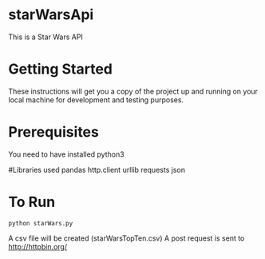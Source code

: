 # starWarsApi
This is a Star Wars API

# Getting Started
These instructions will get you a copy of the project up and running on your local machine for development and testing purposes.

# Prerequisites
You need to have installed python3

#Libraries used
pandas
http.client
urllib
requests
json

# To Run
`python starWars.py`

A csv file will be created (starWarsTopTen.csv)
A post request is sent to http://httpbin.org/
